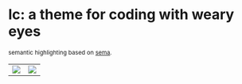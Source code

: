 # lc: a theme for coding with weary eyes

<sub>semantic highlighting based on [sema](https://github.com/lunacookies/sema?tab=readme-ov-file).</sub>

<table><tbody align="center">
    <tr>
        <td><img src="https://raw.githubusercontent.com/gronk-droid/resources/refs/heads/trunk/assets/images/lc-py-example.png"/></td>
        <td><img src="https://raw.githubusercontent.com/gronk-droid/resources/refs/heads/trunk/assets/images/lc-rust-exampl.png"/></td>
    </tr>
</tbody></table>
